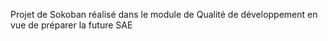 Projet de Sokoban réalisé dans le module de Qualité de développement en vue de préparer la future SAE
